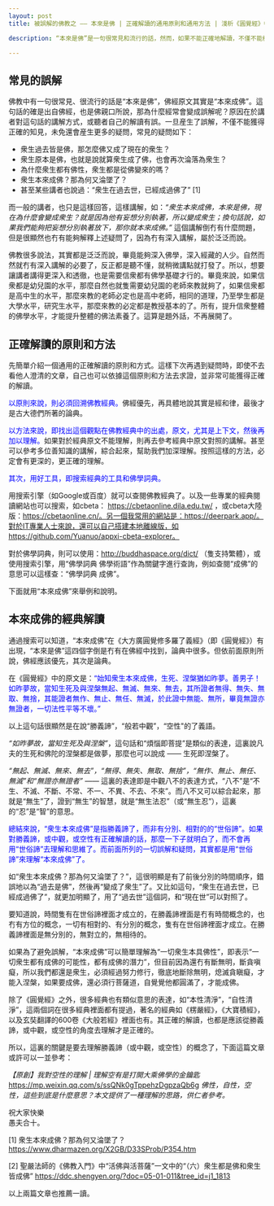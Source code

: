 ```yaml
---
layout: post
title: 被誤解的佛教之 —— 本來是佛 | 正確解讀的通用原則和通用方法 | 淺析《圓覺經》中的“本來成佛”

description: “本來是佛”是一句很常見和流行的話，然而，如果不能正確地解讀，不僅不能樹立正見，反而會産生各種疑問，例如“衆生過去皆是佛，那怎麼佛又成了現在的衆生？”。那應該如何正確解讀“本來是佛”呢？本文提供了一種思路和參考。

---
```


## 常見的誤解

佛教中有一句很常見、很流行的話是“本來是佛”，佛經原文其實是“本來成佛”。這句話的確是出自佛經，也是佛親口所說，那為什麼經常會變成誤解呢？原因在於講者對這句話的講解方式，或聽者自己的解讀有誤。一旦産生了誤解，不僅不能獲得正確的知見，未免還會産生更多的疑問，常見的疑問如下：

* 衆生過去皆是佛，那怎麼佛又成了現在的衆生？
* 衆生原本是佛，也就是說就算衆生成了佛，也會再次淪落為衆生？
* 為什麼衆生都有佛性，衆生都是從佛變來的嗎？
* 衆生本來成佛？那為何又淪墜了？
* 甚至某些講者也說過：“衆生在過去世，已經成過佛了” [1]

而一般的講者，也只是這樣回答，這樣講解，如：*“衆生本來成佛，本來是佛，現在為什麼會變成衆生？就是因為他有妄想分別執著，所以變成衆生；換句話說，如果我們能夠把妄想分別執著放下，那你就本來成佛。”* 這個講解倒冇有什麼問題，但是很顯然也冇有能夠解釋上述疑問了，因為冇有深入講解，屬於泛泛而說。

佛教很多說法，其實都是泛泛而說，畢竟能夠深入佛學，深入經藏的人少。自然而然就冇有深入講解的必要了，反正都是聽不懂，就稍微講點就打發了。所以，想要讓講者講得更深入和透徹，也是需要信衆都有佛學基礎才行的。畢竟來說，如果信衆都是幼兒園的水平，那麼自然也就隻需要幼兒園的老師來教就夠了，如果信衆都是高中生的水平，那麼來教的老師必定也是高中老師，相同的道理，乃至學生都是大學水平，研究生水平，那麼來教的必定都是教授基本的了。所有，提升信衆整體的佛學水平，才能提升整體的佛法素養了。這算是題外話，不再展開了。

## 正確解讀的原則和方法

先簡單介紹一個通用的正確解讀的原則和方式。這樣下次再遇到疑問時，即使不去看他人澄清的文章，自己也可以依據這個原則和方法去求證，並非常可能獲得正確的解讀。

<span style="color:blue">以原則來說，則必須回溯佛教經典。</span>佛經優先，再具體地說其實是經和律，最後才是古大德們所著的論典。

<span style="color:blue">以方法來說，即找出這個觀點在佛教經典中的出處，原文，尤其是上下文，然後再加以理解。</span>如果對於經典原文不能理解，則再去參考經典中原文對照的講解。甚至可以參考多位善知識的講解，綜合起來，幫助我們加深理解。按照這樣的方法，必定會有更深的，更正確的理解。

<span style="color:blue">其次，用好工具，即搜索經典的工具和佛學詞典。</span>

用搜索引擎（如Google或百度）就可以查閱佛教經典了。以及一些專業的經典閱讀網站也可以搜索，如cbeta： https://cbetaonline.dila.edu.tw/ ，或cbeta大陸版：https://cbetaonline.cn/。另一個我常用的網站是：https://deerpark.app/。對於IT專業人士來說，還可以自己搭建本地離線版，如https://github.com/Yuanuo/appxi-cbeta-explorer。

對於佛學詞典，則可以使用：http://buddhaspace.org/dict/ （隻支持繁體），或使用搜索引擎，用“佛學詞典 佛學術語”作為關鍵字進行查詢，例如查閱“成佛”的意思可以這樣查：“佛學詞典 成佛”。

下面就用“本來成佛”來舉例和說明。

## 本來成佛的經典解讀

通過搜索可以知道，“本來成佛”在《大方廣圓覺修多羅了義經》（即《圓覺經》）有出現，“本來是佛”這四個字倒是冇有在佛經中找到，論典中很多。但依前面原則所說，佛經應該優先，其次是論典。

在《圓覺經》中的原文是：<span style="color:blue">“始知衆生本來成佛，生死、涅槃猶如昨夢。善男子！如昨夢故，當知生死及與涅槃無起、無滅、無來、無去，其所證者無得、無失、無取、無捨，其能證者無作、無止、無任、無滅，於此證中無能、無所，畢竟無證亦無證者，一切法性平等不壞。”</span>

以上這句話很顯然是在說“勝義諦”，“般若中觀”，“空性"的了義語。

*“如昨夢故，當知生死及與涅槃”*，這句話和“煩惱即菩提”是類似的表達，這裏說凡夫的生死和佛陀的涅槃都是做夢，那麼也可以說成 —— 生死即涅槃了。

*“無起、無滅、無來、無去”，“無得、無失、無取、無捨”，“無作、無止、無任、無滅”*和*“無證亦無證者”* —— 這裏的表達即是中觀八不的表達方式，“八不”是“不生、不滅、不斷、不常、不一、不異、不去、不來”。而八不又可以綜合起來，那就是“無生”了，證到“無生”的智慧，就是“無生法忍”（或“無生忍”），這裏的“忍”是“智”的意思。

<span style="color:blue">總結來說，“衆生本來成佛”是指勝義諦了，而非有分別、相對的的“世俗諦”。如果對勝義諦，或中觀，或空性有正確解讀的話，那麼一下子就明白了，而不會再用“世俗諦”去理解和思維了。而前面所列的一切誤解和疑問，其實都是用“世俗諦”來理解“本來成佛”了。

如“衆生本來成佛？那為何又淪墜了？”，這很明顯是有了前後分別的時間順序，錯誤地以為“過去是佛”，然後再“變成了衆生”了。又比如這句，“衆生在過去世，已經成過佛了”，就更加明顯了，用了“過去世”這個詞，和“現在世”可以對照了。

要知道說，時間隻有在世俗諦裡面才成立的，在勝義諦裡面是冇有時間概念的，也冇有方位的概念，一切有相對的、有分別的概念，隻有在世俗諦裡面才成立。在勝義諦裡面是無分別的，無對立的，無相待的。

如果為了避免誤解，“本來成佛”可以簡單理解為“一切衆生本具佛性”，即表示“一切衆生都有成佛的可能性，都有成佛的潛力”，但目前因為還冇有斷無明，斷貪嗔癡，所以我們都還是衆生，必須經過努力修行，徹底地斷除無明，熄滅貪瞋癡，才能入涅槃，如果要成佛，還必須行菩薩道，自覺覺他都圓滿了，才能成佛。

除了《圓覺經》之外，很多經典也有類似意思的表達，如“本性清淨”，“自性清淨”，這兩個詞在很多經典裡面都有提過，著名的經典如《楞嚴經》，《大寶積經》，以及玄奘翻譯的600卷《大般若經》裡面也有。其正確的解讀，也都是應該從勝義諦，或中觀，或空性的角度去理解才是正確的。

所以，這裏的關鍵是要去理解勝義諦（或中觀，或空性）的概念了，下面這篇文章或許可以一並參考：

*【原創】我對空性的理解 | 理解空有是打開大乘佛學的金鑰匙*
https://mp.weixin.qq.com/s/ssQNk0gTppehzDgpzaQb6g
*佛性，自性，空性，這些到底是什麼意思？本文提供了一種理解的思路，供仁者參考。*

祝大家快樂<br>
愚夫合十。

[1] 衆生本來成佛？那為何又淪墜了？ https://www.dharmazen.org/X2GB/D33SProb/P354.htm

[2] 聖嚴法師的《佛教入門》中“活佛與活菩薩”一文中的“（六）衆生都是佛和衆生皆成佛” https://ddc.shengyen.org/?doc=05-01-011&tree_id=j1_1813

以上兩篇文章也推薦一讀。
